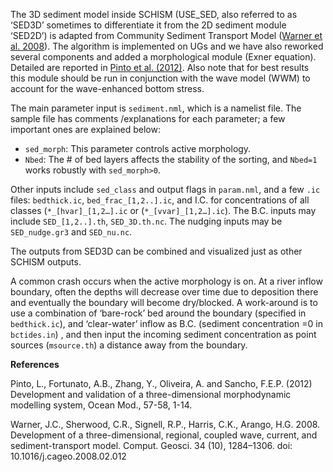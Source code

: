 The 3D sediment model inside SCHISM (USE_SED, also referred to as ‘SED3D’ sometimes to differentiate it from the 2D sediment module ‘SED2D’) is adapted from Community Sediment Transport Model ([Warner et al. 2008](#warner2008)). The algorithm is implemented on UGs and we have also reworked several components and added a morphological module (Exner equation). Detailed are reported in [Pinto et al. (2012)](#pinto2012). Also note that for best results this module should be run in conjunction with the wave model (WWM) to account for the wave-enhanced bottom stress.

The main parameter input is `sediment.nml`, which is a namelist file. 
The sample file has comments /explanations for each parameter; a few important ones are explained below:

- `sed_morph`: This parameter controls active morphology.
- `Nbed`: The # of bed layers affects the stability of the sorting, and `Nbed=1` works robustly with `sed_morph>0`.

Other inputs include `sed_class` and output flags in `param.nml`, and a few `.ic` files: `bedthick.ic`, `bed_frac_[1,2..].ic`, and I.C. for concentrations of all classes (`*_[hvar]_[1,2…].ic` or (`*_[vvar]_[1,2…].ic`). The B.C. inputs may include `SED_[1,2..].th`, `SED_3D.th.nc`. The nudging inputs may be `SED_nudge.gr3` and `SED_nu.nc`.

The outputs from SED3D can be combined and visualized just as other SCHISM outputs.

A common crash occurs when the active morphology is on. At a river inflow boundary, often the depths will decrease over time due to deposition there and eventually the boundary will become dry/blocked. A work-around is to use a combination of ‘bare-rock’ bed around the boundary (specified in `bedthick.ic`), and ‘clear-water’ inflow as B.C. (sediment concentration =0 in `bctides.in`) , and then input the incoming sediment concentration as point sources (`msource.th`) a distance away from the boundary.

**References**

<span id="pinto2012">Pinto, L., Fortunato, A.B., Zhang, Y., Oliveira, A. and Sancho, F.E.P. (2012) Development and validation of a three-dimensional morphodynamic modelling system, Ocean Mod., 57-58, 1-14.</span>

<span id="warner2008">Warner, J.C., Sherwood, C.R., Signell, R.P., Harris, C.K., Arango, H.G. 2008. Development of a three-dimensional, regional, coupled wave, current, and sediment-transport model. Comput. Geosci. 34 (10), 1284–1306. doi: 10.1016/j.cageo.2008.02.012</span>
